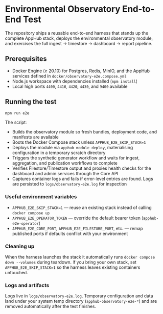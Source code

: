 # Environmental Observatory End-to-End Test

The repository ships a reusable end-to-end harness that stands up the complete AppHub stack, deploys the environmental observatory module, and exercises the full ingest → timestore → dashboard → report pipeline.

## Prerequisites
- Docker Engine (≥ 20.10) for Postgres, Redis, MinIO, and the AppHub services defined in `docker/observatory-e2e.compose.yml`
- Node.js workspace with dependencies installed (`npm install`)
- Local high ports `4400`, `4410`, `4420`, `4430`, and `9400` available

## Running the test
```bash
npm run e2e
```
The script:
- Builds the observatory module so fresh bundles, deployment code, and manifests are available
- Boots the Docker Compose stack unless `APPHUB_E2E_SKIP_STACK=1`
- Deploys the module via `apphub module deploy`, materialising configuration in a temporary scratch directory
- Triggers the synthetic generator workflow and waits for ingest, aggregation, and publication workflows to complete
- Verifies Filestore/Timestore output and proxies health checks for the dashboard and admin services through the Core API
- Captures container logs and fails if error-level entries are found. Logs are persisted to `logs/observatory-e2e.log` for inspection

### Useful environment variables
- `APPHUB_E2E_SKIP_STACK=1` — reuse an existing stack instead of calling `docker compose up`
- `APPHUB_E2E_OPERATOR_TOKEN` — override the default bearer token (`apphub-e2e-operator`)
- `APPHUB_E2E_CORE_PORT`, `APPHUB_E2E_FILESTORE_PORT`, etc. — remap published ports if defaults conflict with your environment

### Cleaning up
When the harness launches the stack it automatically runs `docker compose down --volumes` during teardown. If you bring your own stack, set `APPHUB_E2E_SKIP_STACK=1` so the harness leaves existing containers untouched.

### Logs and artifacts
Logs live in `logs/observatory-e2e.log`. Temporary configuration and data land under your system temp directory (`apphub-observatory-e2e-*`) and are removed automatically after the test finishes.
